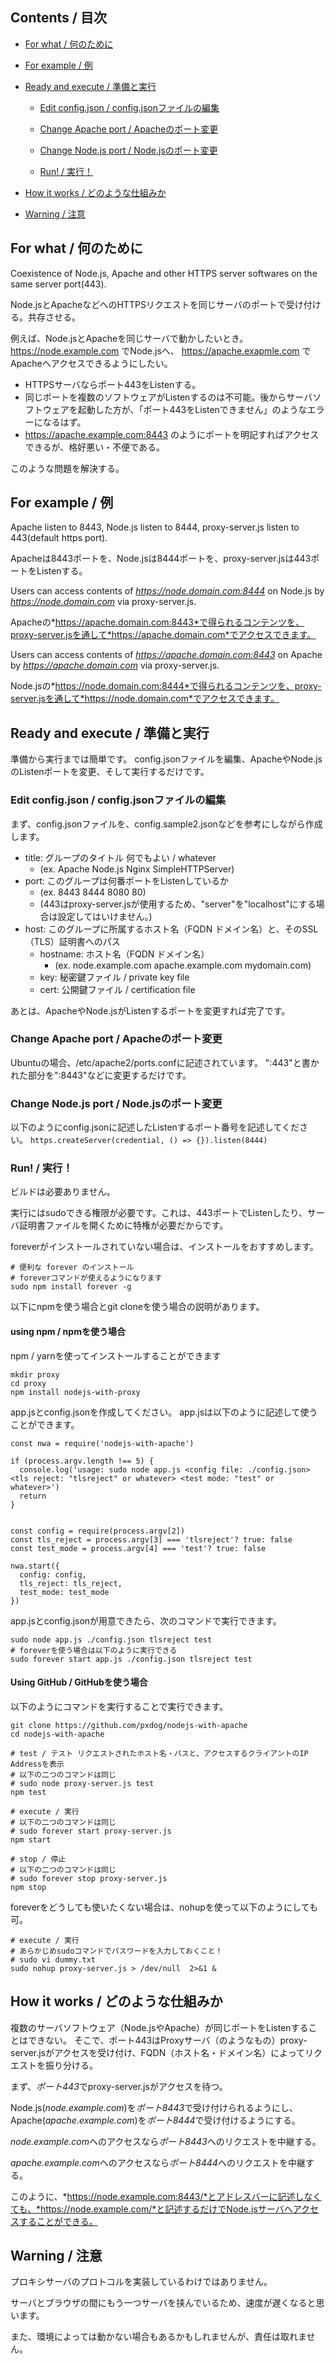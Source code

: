 ## Contents / 目次

- [For what / 何のために](##-For-what-/-何のために)

- [For example / 例](##-For-example-/-例)

- [Ready and execute / 準備と実行](##-Ready-and-execute-/-準備と実行)

  - [Edit config.json / config.jsonファイルの編集](###-Edit-config.json-/-config.jsonファイルの編集)

  - [Change Apache port / Apacheのポート変更](###-Change-Apache-port-/-Apacheのポート変更)

  - [Change Node.js port / Node.jsのポート変更](###-Change-Node.js-port-/-Node.jsのポート変更)

  - [Run! / 実行！](###-Run!-/-実行！)

- [How it works / どのような仕組みか](##-How-it-works-/-どのような仕組みか)

- [Warning / 注意](##-Warning-/-注意)



## For what / 何のために


Coexistence of Node.js, Apache and other HTTPS server softwares on the same server port(443).

Node.jsとApacheなどへのHTTPSリクエストを同じサーバのポートで受け付ける。共存させる。

例えば、Node.jsとApacheを同じサーバで動かしたいとき。
https://node.example.com でNode.jsへ、 https://apache.exapmle.com でApacheへアクセスできるようにしたい。

- HTTPSサーバならポート443をListenする。
- 同じポートを複数のソフトウェアがListenするのは不可能。後からサーバソフトウェアを起動した方が、「ポート443をListenできません」のようなエラーになるはず。
- https://apache.example.com:8443 のようにポートを明記すればアクセスできるが、格好悪い・不便である。

このような問題を解決する。


## For example / 例

Apache listen to 8443, Node.js listen to 8444, proxy-server.js listen to 443(default https port).

Apacheは8443ポートを、Node.jsは8444ポートを、proxy-server.jsは443ポートをListenする。

Users can access contents of *https://node.domain.com:8444* on Node.js by *https://node.domain.com* via proxy-server.js.

Apacheの*https://apache.domain.com:8443*で得られるコンテンツを、proxy-server.jsを通して*https://apache.domain.com*でアクセスできます。

Users can access contents of *https://apache.domain.com:8443* on Apache by *https://apache.domain.com* via proxy-server.js.

Node.jsの*https://node.domain.com:8444*で得られるコンテンツを、proxy-server.jsを通して*https://node.domain.com*でアクセスできます。


## Ready and execute / 準備と実行

準備から実行までは簡単です。
config.jsonファイルを編集、ApacheやNode.jsのListenポートを変更、そして実行するだけです。

### Edit config.json / config.jsonファイルの編集

まず、config.jsonファイルを、config.sample2.jsonなどを参考にしながら作成します。

- title: グループのタイトル 何でもよい / whatever
  - (ex. Apache Node.js Nginx SimpleHTTPServer)
- port: このグループは何番ポートをListenしているか
  - (ex. 8443 8444 8080 80)
  - (443はproxy-server.jsが使用するため、"server"を"localhost"にする場合は設定してはいけません。)
- host: このグループに所属するホスト名（FQDN ドメイン名）と、そのSSL（TLS）証明書へのパス
    - hostname: ホスト名（FQDN ドメイン名）
      - (ex. node.example.com apache.example.com mydomain.com)
    - key: 秘密鍵ファイル / private key file
    - cert: 公開鍵ファイル / certification file

あとは、ApacheやNode.jsがListenするポートを変更すれば完了です。

### Change Apache port / Apacheのポート変更

Ubuntuの場合、/etc/apache2/ports.confに記述されています。
":443"と書かれた部分を":8443"などに変更するだけです。

### Change Node.js port / Node.jsのポート変更

以下のようにconfig.jsonに記述したListenするポート番号を記述してください。
`https.createServer(credential, () => {}).listen(8444)`

### Run! / 実行！

ビルドは必要ありません。

実行にはsudoできる権限が必要です。これは、443ポートでListenしたり、サーバ証明書ファイルを開くために特権が必要だからです。

foreverがインストールされていない場合は、インストールをおすすめします。

    # 便利な forever のインストール
    # foreverコマンドが使えるようになります
    sudo npm install forever -g

以下にnpmを使う場合とgit cloneを使う場合の説明があります。

#### using npm / npmを使う場合

npm / yarnを使ってインストールすることができます

    mkdir proxy
    cd proxy
    npm install nodejs-with-proxy

app.jsとconfig.jsonを作成してください。
app.jsは以下のように記述して使うことができます。

    const nwa = require('nodejs-with-apache')
    
    if (process.argv.length !== 5) {
      console.log('usage: sudo node app.js <config file: ./config.json>  <tls reject: "tlsreject" or whatever> <test mode: "test" or whatever>')
      return 
    }
    
    
    const config = require(process.argv[2])
    const tls_reject = process.argv[3] === 'tlsreject'? true: false
    const test_mode = process.argv[4] === 'test'? true: false
    
    nwa.start({
      config: config,
      tls_reject: tls_reject,
      test_mode: test_mode
    })
    
app.jsとconfig.jsonが用意できたら、次のコマンドで実行できます。
    
    sudo node app.js ./config.json tlsreject test
    # foreverを使う場合は以下のように実行できる
    sudo forever start app.js ./config.json tlsreject test

#### Using GitHub / GitHubを使う場合

以下のようにコマンドを実行することで実行できます。

    git clone https://github.com/pxdog/nodejs-with-apache
    cd nodejs-with-apache
    
    # test / テスト リクエストされたホスト名・パスと、アクセスするクライアントのIP Addressを表示 
    # 以下の二つのコマンドは同じ
    # sudo node proxy-server.js test
    npm test

    # execute / 実行
    # 以下の二つのコマンドは同じ
    # sudo forever start proxy-server.js
    npm start

    # stop / 停止
    # 以下の二つのコマンドは同じ
    # sudo forever stop proxy-server.js
    npm stop


foreverをどうしても使いたくない場合は、nohupを使って以下のようにしても可。

    # execute / 実行
    # あらかじめsudoコマンドでパスワードを入力しておくこと！
    # sudo vi dummy.txt
    sudo nohup proxy-server.js > /dev/null  2>&1 &


## How it works / どのような仕組みか

複数のサーバソフトウェア（Node.jsやApache）が同じポートをListenすることはできない。
そこで、ポート443はProxyサーバ（のようなもの）proxy-server.jsがアクセスを受け付け、FQDN（ホスト名・ドメイン名）によってリクエストを振り分ける。


まず、*ポート443*でproxy-server.jsがアクセスを待つ。

Node.js(*node.example.com*)を*ポート8443*で受け付けられるようにし、Apache(*apache.example.com*)を*ポート8444*で受け付けるようにする。

*node.example.com*へのアクセスなら*ポート8443*へのリクエストを中継する。

*apache.example.com*へのアクセスなら*ポート8444*へのリクエストを中継する。

このように、*https://node.example.com:8443/*とアドレスバーに記述しなくても、*https://node.example.com/*と記述するだけでNode.jsサーバへアクセスすることができる。

## Warning / 注意

プロキシサーバのプロトコルを実装しているわけではありません。

サーバとブラウザの間にもう一つサーバを挟んでいるため、速度が遅くなると思います。

また、環境によっては動かない場合もあるかもしれませんが、責任は取れません。

